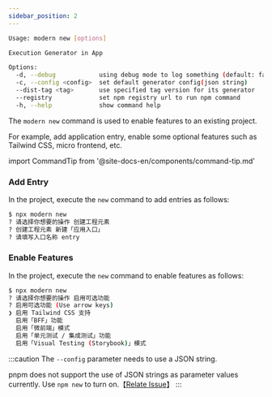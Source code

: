 ```yaml
---
sidebar_position: 2
---
```


```bash
Usage: modern new [options]

Execution Generator in App

Options:
  -d, --debug            using debug mode to log something (default: false)
  -c, --config <config>  set default generator config(json string)
  --dist-tag <tag>       use specified tag version for its generator
  --registry             set npm registry url to run npm command
  -h, --help             show command help
```

The `modern new` command is used to enable features to an existing project.

For example, add application entry, enable some optional features such as Tailwind CSS, micro frontend, etc.

import CommandTip from '@site-docs-en/components/command-tip.md'

<CommandTip />

### Add Entry

In the project, execute the `new` command to add entries as follows:

```bash
$ npx modern new
? 请选择你想要的操作 创建工程元素
? 创建工程元素 新建「应用入口」
? 请填写入口名称 entry
```

### Enable Features

In the project, execute the `new` command to enable features as follows:

```bash
$ npx modern new
? 请选择你想要的操作 启用可选功能
? 启用可选功能 (Use arrow keys)
❯ 启用 Tailwind CSS 支持
  启用「BFF」功能
  启用「微前端」模式
  启用「单元测试 / 集成测试」功能
  启用「Visual Testing (Storybook)」模式
```

:::caution
The `--config` parameter needs to use a JSON string.

pnpm does not support the use of JSON strings as parameter values currently. Use `npm new` to turn on.【[Relate Issue](https://github.com/pnpm/pnpm/issues/3876)】
:::
